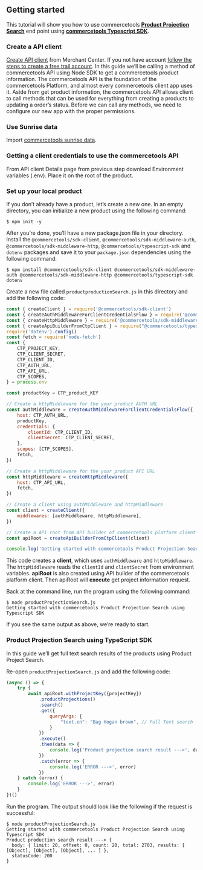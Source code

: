 ## Getting started
This tutorial will show you how to use commercetools **[Product Projection Search](https://docs.commercetools.com/api/projects/products-search)** end point using **[commercetools Typescript SDK](https://github.com/commercetools/commercetools-sdk-typescript/)**.

### Create a API client
[Create API client](https://docs.commercetools.com/tutorials/getting-started#creating-an-api-client) from Merchant Center. If you not have account [follow the steps to create a free trail account](https://docs.commercetools.com/tutorials/getting-started#first-steps). 
In this guide we’ll be calling a method of commercetools API using Node SDK to get a commercetools product information. The commercetools API is the foundation of the commercetools Platform, and almost every commercetools client app uses it. Aside from get product information, the commercetools API allows client to call methods that can be used for everything from creating a products to updating a order’s status. Before we can call any methods, we need to configure our new app with the proper permissions.


### Use Sunrise data
Import [commercetools sunrise data](https://github.com/commercetools/commercetools-sunrise-data).

### Getting a client credentials to use the commercetools API
From API client Details page from previous step download Environment variables (.env). Place it on the root of the product. 

### Set up your local product
If you don’t already have a product, let’s create a new one. In an empty directory, you can initialize a new product using the following command:

```
$ npm init -y
```

After you’re done, you’ll have a new package.json file in your directory.
Install the `@commercetools/sdk-client`, `@commercetools/sdk-middleware-auth`, `@commercetools/sdk-middleware-http`, `@commercetools/typescript-sdk` and `dotenv` packages and save it to your `package.json` dependencies using the following command:

```
$ npm install @commercetools/sdk-client @commercetools/sdk-middleware-auth @commercetools/sdk-middleware-http @commercetools/typescript-sdk dotenv
```

Create a new file called `productproductionSearch.js` in this directory and add the following code:
```js
const { createClient } = require('@commercetools/sdk-client')
const { createAuthMiddlewareForClientCredentialsFlow } = require('@commercetools/sdk-middleware-auth')
const { createHttpMiddleware } = require('@commercetools/sdk-middleware-http')
const { createApiBuilderFromCtpClient } = require("@commercetools/typescript-sdk");
require('dotenv').config()
const fetch = require('node-fetch')
const { 
    CTP_PROJECT_KEY,
    CTP_CLIENT_SECRET,
    CTP_CLIENT_ID,
    CTP_AUTH_URL,
    CTP_API_URL,
    CTP_SCOPES,
} = process.env

const productKey = CTP_product_KEY

// Create a httpMiddleware for the your product AUTH URL
const authMiddleware = createAuthMiddlewareForClientCredentialsFlow({
    host: CTP_AUTH_URL,
    productKey,
    credentials: {
        clientId: CTP_CLIENT_ID,
        clientSecret: CTP_CLIENT_SECRET,
    },
    scopes: [CTP_SCOPES],
    fetch,
})

// Create a httpMiddleware for the your product API URL
const httpMiddleware = createHttpMiddleware({
    host: CTP_API_URL,
    fetch,
})

// Create a client using authMiddleware and httpMiddleware
const client = createClient({
    middlewares: [authMiddleware, httpMiddleware],
})

// Create a API root from API builder of commercetools platform client
const apiRoot = createApiBuilderFromCtpClient(client)

console.log('Getting started with commercetools Product Projection Search using Typescript SDK');
```
This code creates a **client**, which uses `authMiddleware` and `httpMiddleware`. The `httpMiddleware` reads the `clientId` and `clientSecret` from environment variables. **apiRoot** is also created using API builder of the commercetools platform client. Then apiRoot will **execute** get project information request.

Back at the command line, run the program using the following command:
```
$ node productProjectionSearch.js
Getting started with commercetools Product Projection Search using Typescript SDK
```
If you see the same output as above, we’re ready to start.

### Product Projection Search using TypeScript SDK
In this guide we’ll get full text search results of the products using Product Project Search. 

Re-open `productProjectionSearch.js` and add the following code:
```js
(async () => {
    try {
        await apiRoot.withProjectKey({projectKey})
            .productProjections()
            .search()
            .get({
                queryArgs: {
                    "text.en": "Bag Hogan brown", // Full Text search
                }
            })
            .execute()
            .then(data => {
                console.log('Product projection search result --->', data)
            })
            .catch(error => {
                console.log('ERROR --->', error)
            })
    } catch (error) {
        console.log('ERROR --->', error)
    }
})()
```

Run the program. The output should look like the following if the request is successful:
```
$ node productProjectionSearch.js
Getting started with commercetools Product Projection Search using Typescript SDK
Product production search result ---> {
  body: { limit: 20, offset: 0, count: 20, total: 2703, results: [ [Object], [Object], [Object], ... ] },
  statusCode: 200
}
```